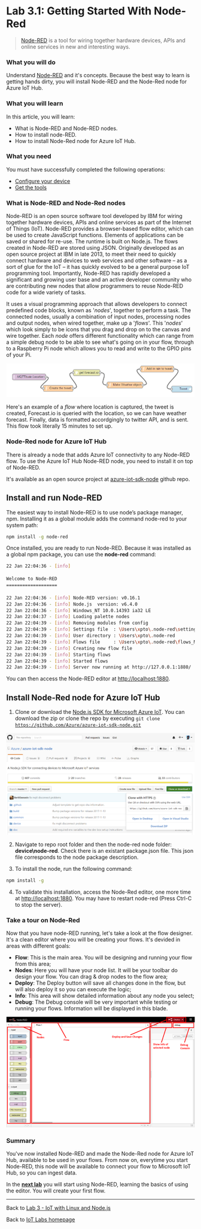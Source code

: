 # Lab 3.1: Getting Started With Node-Red

> [Node-RED](https://nodered.org/) is a tool for wiring together hardware devices, APIs and online services in new and interesting ways.

### What you will do
Understand [Node-RED](https://nodered.org/) and it's concepts. Because the best way to learn is getting hands dirty, you will install Node-RED and the Node-Red node for Azure IoT Hub. 

### What you will learn
In this article, you will learn:
* What is Node-RED and Node-RED nodes.
* How to install node-RED.
* How to install Node-Red node for Azure IoT Hub.

### What you need
You must have successfully completed the following operations:

* [Configure your device](/content/lab-2-configure-your-device-and-get-the-tools.md)
* [Get the tools](/content/lab-2-configure-your-device-and-get-the-tools.md#install-git-note)
<!--* This Tutorial uses the Device Explorer sample executable from the Azure SDK to prevent you from having to program to create a Device in your IoT Hub.  It can be downloaded and installed from this [link](https://github.com/Azure/azure-iot-sdks/releases).  Scroll down to the Downloads section and download and install **SetupDeviceExplorer.msi** on Windows.
 ![](images/lab3-github-deviceexplorer.png)
-->

### What is Node-RED and Node-Red nodes

Node-RED is an open source software tool developed by IBM for wiring together hardware devices, APIs and online services as part of the Internet of Things (IoT). Node-RED provides a browser-based flow editor, which can be used to create JavaScript functions. Elements of applications can be saved or shared for re-use. The runtime is built on Node.js. The flows created in Node-RED are stored using JSON.
Originally developed as an open source project at IBM in late 2013, to meet their need to quickly connect hardware and devices to web services and other software – as a sort of glue for the IoT – it has quickly evolved to be a general purpose IoT programming tool.
Importantly, Node-RED has rapidly developed a significant and growing user base and an active developer community who are contributing new nodes that allow programmers to reuse Node-RED code for a wide variety of tasks.

It uses a visual programming approach that allows developers to connect predefined code blocks, known as '*nodes*', together to perform a task. The connected nodes, usually a combination of input nodes, processing nodes and output nodes, when wired together, make up a '*flows*'.
This '*nodes*' which look simply to be icons that you drag and drop on to the canvas and wire together. Each *node* offers different functionality which can range from a simple debug node to be able to see what's going on in your flow, through to a Raspberry Pi node which allows you to read and write to the GPIO pins of your Pi.

![Node-RED flow](/images/lab3_node-red.png)

Here's an example of a *flow* where location is captured, the tweet is created, Forecast.io is queried with the location, so we can have weather forecast. Finally, data is formatted accordgingly to twitter API, and is sent. This flow took literally 15 minutes to set up.

### Node-Red node for Azure IoT Hub

There is already a node that adds Azure IoT connectivity to any Node-RED flow. To use the Azure IoT Hub Node-RED node, you need to install it on top of Node-RED.

It's available as an open source project at [azure-iot-sdk-node](https://github.com/Azure/azure-iot-sdk-node/tree/master/device/node-red) github repo.

## Install and run Node-RED

The easiest way to install Node-RED is to use node’s package manager, npm. Installing it as a global module adds the command node-red to your system path:

   ```bash
   npm install -g node-red
   ```

Once installed, you are ready to run Node-RED.
Because it was installed as a global npm package, you can use the **node-red** command:

   ```bash
   22 Jan 22:04:36 - [info]
   
   Welcome to Node-RED
   ===================
   
   22 Jan 22:04:36 - [info] Node-RED version: v0.16.1
   22 Jan 22:04:36 - [info] Node.js  version: v6.4.0
   22 Jan 22:04:36 - [info] Windows_NT 10.0.14393 ia32 LE
   22 Jan 22:04:37 - [info] Loading palette nodes
   22 Jan 22:04:39 - [info] Removing modules from config
   22 Jan 22:04:39 - [info] Settings file  : \Users\xpto\.node-red\settings.js
   22 Jan 22:04:39 - [info] User directory : \Users\xpto\.node-red
   22 Jan 22:04:39 - [info] Flows file     : \Users\xpto\.node-red\flows_MACHINE.json
   22 Jan 22:04:39 - [info] Creating new flow file
   22 Jan 22:04:39 - [info] Starting flows
   22 Jan 22:04:39 - [info] Started flows
   22 Jan 22:04:39 - [info] Server now running at http://127.0.0.1:1880/
   ```

You can then access the Node-RED editor at [http://localhost:1880](http://localhost:1880).

## Install Node-Red node for Azure IoT Hub

1. Clone or download the [Node.js SDK for Microsoft Azure IoT](https://github.com/Azure/azure-iot-sdk-node). 
   You can download the zip or clone the repo by executing <code>git clone https://github.com/Azure/azure-iot-sdk-node.git</code>

![Node.js SDK for Microsoft Azure IoT Clone/Download](/images/lab3_nodejs-iot-sdk-download-clone.png)

2. Navigate to repo root folder and then the node-red node folder: **device\node-red**. Check there is an existant package.json file. This json file corresponds to the node package description.

3. To install the node, run the following command: 

  ```bash
  npm install -g
  ```

4. To validate this installation, access the Node-Red editor, one more time at [http://localhost:1880](http://localhost:1880). You may have to restart node-red (Press Ctrl-C to stop the server).

### Take a tour on Node-Red 

Now that you have node-RED running, let's take a look at the flow designer. It's a clean editor where you will be creating your flows. It's devided in areas with different goals:

 * **Flow**: This is the main area. You will be designing and running your flow from this area;
 * **Nodes**: Here you will have your node list. It will be your toolbar do design your flow. You can drag & drop nodes to the flow area;
 * **Deploy**: The Deploy button will save all changes done in the flow, but will also deploy it so you can execute the logic;
 * **Info**: This area will show detailed information about any node you select;
 * **Debug**: The Debug console will be very important while testing or running your flows. Information will be displayed in this blade.

![Node-RED User Interface](/images/lab3_node-red-ui.png)

### Summary
You've now installed Node-RED and made the Node-Red node for Azure IoT Hub, available to be used in your flows. From now on, everytime you start Node-RED, this node will be available to connect your flow to Microsoft IoT Hub, so you can ingest data.  

In the **[next lab][nextlab]** you will start using Node-RED, learning the basics of using the editor. You will create your first flow.

---

Back to [Lab 3 - IoT with Linux and Node.js](/content/lab-3-linux-iot-node-red.md)

Back to [IoT Labs homepage](/readme.md#labs)

[nextlab]: /content/lab-3-2-creating-your-first-flow.md
